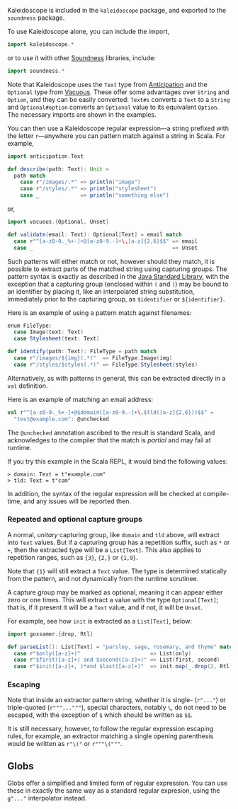 Kaleidoscope is included in the `kaleidoscope` package, and exported to the
`soundness` package.

To use Kaleidoscope alone, you can include the import,
```scala
import kaleidoscope.*
```
or to use it with other [Soundness](https://github.com/propensive/soundness/) libraries, include:
```scala
import soundness.*
```

Note that Kaleidoscope uses the `Text` type from
[Anticipation](https://github.com/propensive/anticipation) and the `Optional`
type from [Vacuous](https://github.com/propensive/vacuous/). These offer some
advantages over `String` and `Option`, and they can be easily converted:
`Text#s` converts a `Text` to a `String` and `Optional#option` converts an
`Optional` value to its equivalent `Option`. The necessary imports are shown in
the examples.

You can then use a Kaleidoscope regular expression—a string prefixed with
the letter `r`—anywhere you can pattern match against a string in Scala. For example,
```scala
import anticipation.Text

def describe(path: Text): Unit =
  path match
    case r"/images/.*" => println("image")
    case r"/styles/.*" => println("stylesheet")
    case _             => println("something else")
```
or,
```scala
import vacuous.{Optional, Unset}

def validate(email: Text): Optional[Text] = email match
  case r"^[a-z0-9._%+-]+@[a-z0-9.-]+\.[a-z]{2,6}$$" => email
  case _                                            => Unset
```

Such patterns will either match or not, however should they match, it is
possible to extract parts of the matched string using capturing groups. The
pattern syntax is exactly as described in the [Java Standard
Library](https://docs.oracle.com/javase/7/docs/api/java/util/regex/Pattern.html),
with the exception that a capturing group (enclosed within `(` and `)`) may be
bound to an identifier by placing it, like an interpolated string substitution,
immediately prior to the capturing group, as `$identifier` or `${identifier}`.

Here is an example of using a pattern match against filenames:
```scala
enum FileType:
  case Image(text: Text)
  case Stylesheet(text: Text)

def identify(path: Text): FileType = path match
  case r"/images/${img}(.*)"  => FileType.Image(img)
  case r"/styles/$styles(.*)" => FileType.Stylesheet(styles)
```

Alternatively, as with patterns in general, this can be extracted directly in a
`val` definition.

Here is an example of matching an email address:
```scala
val r"^[a-z0-9._%+-]+@$domain([a-z0-9.-]+\.$tld([a-z]{2,6}))$$" =
  "test@example.com": @unchecked
```

The `@unchecked` annotation ascribed to the result is standard Scala, and
acknowledges to the compiler that the match is _partial_ and may fail at
runtime.

If you try this example in the Scala REPL, it would bind the following values:
```
> domain: Text = t"example.com"
> tld: Text = t"com"
```

In addition, the syntax of the regular expression will be checked at
compile-time, and any issues will be reported then.

### Repeated and optional capture groups

A normal, _unitary_ capturing group, like `domain` and `tld` above, will
extract into `Text` values. But if a capturing group has a repetition suffix,
such as `*` or `+`, then the extracted type will be a `List[Text]`. This also
applies to repetition ranges, such as `{3}`, `{2,}` or `{1,9}`.

Note that `{1}` will still extract a `Text` value. The type is determined
statically from the pattern, and not dynamically from the runtime scrutinee.

A capture group may be marked as optional, meaning it can appear either zero or
one times. This will extract a value with the type `Optional[Text]`; that is,
if it present it will be a `Text` value, and if not, it will be `Unset`.

For example, see how `init` is extracted as a `List[Text]`, below:
```scala
import gossamer.{drop, Rtl}

def parseList(): List[Text] = "parsley, sage, rosemary, and thyme" match
  case r"$only([a-z]+)"                      => List(only)
  case r"$first([a-z]+) and $second([a-z]+)" => List(first, second)
  case r"$init([a-z]+, )*and $last([a-z]+)"  => init.map(_.drop(2, Rtl)) :+ last
```

### Escaping

Note that inside an extractor pattern string, whether it is single- (`r"..."`)
or triple-quoted (`r"""..."""`), special characters, notably `\`, do not need
to be escaped, with the exception of `$` which should be written as `$$`.

It is still necessary, however, to follow the regular expression escaping
rules, for example, an extractor matching a single opening parenthesis would be
written as `r"\("` or `r"""\("""`.

## Globs

Globs offer a simplified and limited form of regular expression. You can use
these in exactly the same way as a standard regular expresion, using the
`g"..."` interpolator instead.

